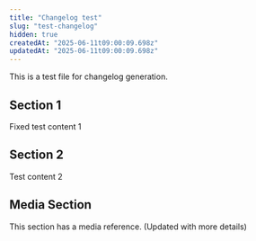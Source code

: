 ```yaml
---
title: "Changelog test"
slug: "test-changelog"
hidden: true
createdAt: "2025-06-11t09:00:09.698z"
updatedAt: "2025-06-11t09:00:09.698z"
---
```


This is a test file for changelog generation.

## Section 1
Fixed test content 1

## Section 2
Test content 2

## Media Section
This section has a media reference. (Updated with more details)
